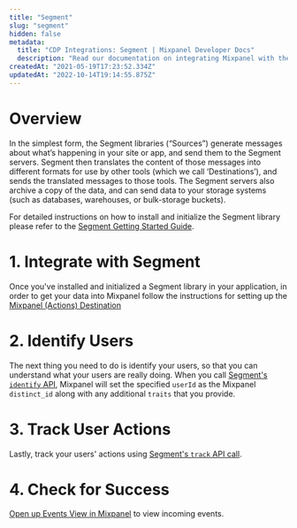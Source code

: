 ```yaml
---
title: "Segment"
slug: "segment"
hidden: false
metadata: 
  title: "CDP Integrations: Segment | Mixpanel Developer Docs"
  description: "Read our documentation on integrating Mixpanel with the Segment Customer Data Platform (CDP) to learn how to identify users, track user actions, and more."
createdAt: "2021-05-19T17:23:52.334Z"
updatedAt: "2022-10-14T19:14:55.875Z"
---
```

# Overview
In the simplest form, the Segment libraries (“Sources”) generate messages about what’s happening in your site or app, and send them to the Segment servers. Segment then translates the content of those messages into different formats for use by other tools (which we call ‘Destinations’), and sends the translated messages to those tools. The Segment servers also archive a copy of the data, and can send data to your storage systems (such as databases, warehouses, or bulk-storage buckets).

For detailed instructions on how to install and initialize the Segment library please refer to the [Segment Getting Started Guide](https://segment.com/docs/getting-started/02-simple-install/).

# 1. Integrate with Segment
Once you've installed and initialized a Segment library in your application, in order to get your data into Mixpanel follow the instructions for setting up the [Mixpanel (Actions) Destination](https://segment.com/docs/connections/destinations/catalog/actions-mixpanel/)

# 2. Identify Users
The next thing you need to do is identify your users, so that you can understand what your users are really doing. When you call [Segment's `identify` API](https://segment.com/docs/connections/spec/identify/), Mixpanel will set the specified `userId` as the Mixpanel `distinct_id` along with any additional `traits` that you provide.

# 3. Track User Actions
Lastly, track your users' actions using [Segment's `track` API call](https://segment.com/docs/connections/spec/track/).

# 4. Check for Success
[Open up Events View in Mixpanel](http://mixpanel.com/report/events) to view incoming events.